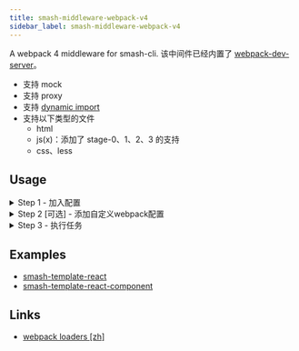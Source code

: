 ```yaml
---
title: smash-middleware-webpack-v4
sidebar_label: smash-middleware-webpack-v4
---
```


A webpack 4 middleware for smash-cli. 该中间件已经内置了
[webpack-dev-server](https://www.npmjs.com/package/webpack-dev-server)。

- 支持 mock
- 支持 proxy
- 支持
  [dynamic import](https://webpack.docschina.org/guides/code-splitting/#%E5%8A%A8%E6%80%81%E5%AF%BC%E5%85%A5-dynamic-imports-)
- 支持以下类型的文件
  - html
  - js(x)：添加了 stage-0、1、2、3 的支持
  - css、less

## Usage

<!-- ### Step 1 - 加入配置 -->

<details>
<summary>Step 1 - 加入配置</summary>
<p>
在 <code>.smash/task.yml</code> 文件中加入配置：

```yaml
dev-server:
  - name: smash-middleware-webpack-v4
    type: dev-server # 浏览器网页应用，启用webpack-dev-server

watch:
  - name: smash-middleware-webpack-v4
    type: watch # 浏览器网页应用，开启watch模式

build:
  - name: smash-middleware-webpack-v4
    type: build # 浏览器网页应用，生产环境

buildLib:
  - name: smash-middleware-webpack-v4
    type: lib # js lib类型应用，生产环境
```

参数的配置规则如下：

- `type`：默认为 `build`
  - `dev-server`：浏览器网页应用，启用 webpack-dev-server
  - `watch`：浏览器网页应用，开启 watch 模式
  - `build`：浏览器网页应用，生产环境
  - `lib`：js 库类型应用，生产环境
    </p>
    </details>

<!-- ### Step 2 - 添加自定义 webpack 配置 -->

<details>
<summary>Step 2 [可选] - 添加自定义webpack配置</summary>
<p>

在项目根目录新建 `webpack.config.js` 文件，可增加自定义配置。

```javascript
module.exports = ({ webpack, defaultWebpackConfig }) => {
  return {
    devtool: 'source-map',
    externals: {
      axios: 'axios',
      jquery: 'jQuery',
      react: 'React',
      'react-dom': 'ReactDOM',
    },
    resolve: {
      ...defaultWebpackConfig.resolve,
      alias: {},
    },
    devServer: {
      ...defaultWebpackConfig.devServer,
      hot: true,
      // hotOnly: true, // 只启用页面无刷新替换
      port: 8080,
      proxy: {
        // 代理配置
        '/api': 'http://localhost:3000',
      },
    },
  };
};
```

</p>
</details>

<!-- ### Step 3 - 执行任务 -->

<details>
<summary>Step 3 - 执行任务</summary>
<p>

```bash
# 启动 webpack-dev-server
$ smash run dev-server

# 开启 watch 模式
$ smash run watch

# 生产模式构建网页应用
$ smash run build

# 生产模式下构建js库应用
$ smash run buildLib
```

</p>
</details>

## Examples

- [smash-template-react](documentation/templates/smash-template-react.md)
- [smash-template-react-component](documentation/templates/smash-template-react-component.md)

## Links

- [webpack loaders [zh]](https://webpack.docschina.org/loaders/)
